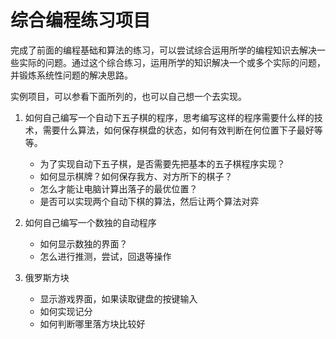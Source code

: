 # 综合编程练习项目

完成了前面的编程基础和算法的练习，可以尝试综合运用所学的编程知识去解决一些实际的问题。通过这个综合练习，运用所学的知识解决一个或多个实际的问题，并锻炼系统性问题的解决思路。

实例项目，可以参看下面所列的，也可以自己想一个去实现。
1. 如何自己编写一个自动下五子棋的程序，思考编写这样的程序需要什么样的技术，需要什么算法，如何保存棋盘的状态，如何有效判断在何位置下子最好等等。
    - 为了实现自动下五子棋，是否需要先把基本的五子棋程序实现？
    - 如何显示棋牌？如何保存我方、对方所下的棋子？
    - 怎么才能让电脑计算出落子的最优位置？
    - 是否可以实现两个自动下棋的算法，然后让两个算法对弈


2. 如何自己编写一个数独的自动程序
    - 如何显示数独的界面？
    - 怎么进行推测，尝试，回退等操作

3. 俄罗斯方块
    - 显示游戏界面，如果读取键盘的按键输入
    - 如何实现记分
    - 如何判断哪里落方块比较好


